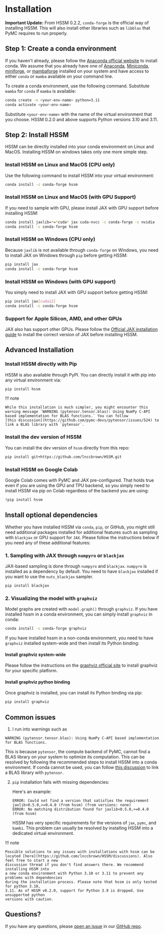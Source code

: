 # Installation

**Important Update:** From HSSM 0.2.2, `conda-forge` is the official way of installing HSSM. This will also install other libraries such as `libblas` that PyMC requires to run properly.

## Step 1: Create a conda environment

If you haven't already, please follow the [Anaconda official website](https://www.anaconda.com/download) to install conda. We assume that you already have one of [Anaconda](https://www.anaconda.com/download), [Miniconda](https://docs.anaconda.com/free/miniconda/index.html), [miniforge](https://github.com/conda-forge/miniforge/releases), or [mambaforge](https://github.com/conda-forge/miniforge/releases) installed on your system and have access to either `conda` or `mamba` available on your command line.

To create a conda environment, use the following command. Substitute `mamba` for `conda` if `mamba` is available:

```bash
conda create -n <your-env-name> python=3.11
conda activate <your-env-name>
```

Substitute `<your-env-name>` with the name of the virtual environment that you choose. HSSM 0.2.0 and above supports Python versions 3.10 and 3.11.

## Step 2: Install HSSM

HSSM can be directly installed into your conda environment on Linux and MacOS. Installing HSSM on windows takes only one more simple step.

### Install HSSM on Linux and MacOS (CPU only)

Use the following command to install HSSM into your virtual environment:

```bash
conda install -c conda-forge hssm
```

### Install HSSM on Linux and MacOS (with GPU Support)

If you need to sample with GPU, please install JAX with GPU support before installing HSSM:

```bash
conda install jaxlib=*=*cuda* jax cuda-nvcc -c conda-forge -c nvidia
conda install -c conda-forge hssm
```

### Install HSSM on Windows (CPU only)

Because `jaxlib` is not available through `conda-forge` on Windows, you need to install JAX on Windows through `pip` before getting HSSM:

```bash
pip install jax
conda install -c conda-forge hssm
```

### Install HSSM on Windows (with GPU support)

You simply need to install JAX with GPU support before getting HSSM:

```bash
pip install jax[cuda12]
conda install -c conda-forge hssm
```

### Support for Apple Silicon, AMD, and other GPUs

JAX also has support other GPUs. Please follow the [Official JAX installation guide](https://jax.readthedocs.io/en/latest/installation.html) to install the correct version of JAX before installing HSSM.


## Advanced Installation

### Install HSSM directly with Pip

HSSM is also available through PyPI. You can directly install it with pip into any virtual environment via:

```bash
pip install hssm
```

!!! note

    While this installation is much simpler, you might encounter this warning message `WARNING (pytensor.tensor.blas): Using NumPy C-API based implementation for BLAS functions.` You can follow
    [this discussion](https://github.com/pymc-devs/pytensor/issues/524) to link a BLAS library with `pytensor`.

### Install the dev version of HSSM

You can install the dev version of `hssm` directly from this repo:

```bash
pip install git+https://github.com/lnccbrown/HSSM.git
```

### Install HSSM on Google Colab

Google Colab comes with PyMC and JAX pre-configured. That holds true even if you are using the GPU and TPU backend, so you simply need to install HSSM via pip on Colab regardless of the backend you are using:

```bash
!pip install hssm
```

## Install optional dependencies

Whether you have installed HSSM via `conda`, `pip`, or GitHub, you might still need additional
packages installed for additional features such as sampling with `blackjax` or GPU support
for `JAX`. Please follow the instructions below if you need any of these additional
features:

### 1. Sampling with JAX through `numpyro` or `blackjax`

JAX-based sampling is done through `numpyro` and `blackjax`. `numpyro` is installed as
a dependency by default. You need to have `blackjax` installed if you want to use the
`nuts_blackjax` sampler.

```bash
pip install blackjax
```

### 2. Visualizing the model with `graphviz`

Model graphs are created with `model.graph()` through `graphviz`. If you have installed
hssm in a conda environment, you can simply install `graphviz` in conda:

```bash
conda install -c conda-forge graphviz
```

If you have installed hssm in a non-conda environment, you need to have `graphviz` installed system-wide and then install its Python binding:

#### Install graphviz system-wide

Please follow the instructions on the
[graphviz official site](https://graphviz.org/download/) to install graphviz for your
specific platform.

#### Install graphviz python binding

Once graphviz is installed, you can install its Python binding via pip:

```bash
pip install graphviz
```

## Common issues

1. I run into warnings such as

```
WARNING (pytensor.tensor.blas): Using NumPy C-API based implementation for BLAS functions.
```

   This is because `pytensor`, the compute backend of PyMC, cannot find a BLAS library on your
   system to optimize its computation. This can be resolved by following the recommended
   steps to install HSSM into a conda environment. If conda cannot be used, you can follow
   [this discussion](https://github.com/pymc-devs/pytensor/issues/524) to link a BLAS library
   with `pytensor`.

2. `pip` installation fails with missing dependencies:

   Here's an example:

   ```
   ERROR: Could not find a version that satisfies the requirement jaxlib<0.5.0,>=0.4.0 (from hssm) (from versions: none)
   ERROR: No matching distribution found for jaxlib<0.5.0,>=0.4.0 (from hssm)
   ```

   HSSM has very specific requirements for the versions of `jax`, `pymc`, and `bambi`.
   This problem can usually be resolved by installing HSSM into a dedicated virtual
   environment.

!!! note

    Possible solutions to any issues with installations with hssm can be located [here](https://github.com/lnccbrown/HSSM/discussions). Also feel free to start a new
    discussion thread if you don't find answers there. We recommend installing HSSM into
    a new conda environment with Python 3.10 or 3.11 to prevent any problems with dependencies
    during the installation process. Please note that hssm is only tested for python 3.10,
    3.11. As of HSSM v0.2.0, support for Python 3.9 is dropped. Use unsupported python
    versions with caution.

## Questions?

If you have any questions, please
[open an issue](https://github.com/lnccbrown/HSSM/issues) in our
[GitHub repo](https://github.com/lnccbrown/HSSM).
